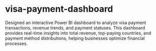 # visa-payment-dashboard
Designed an interactive Power BI dashboard to analyze visa payment transactions, revenue trends, and payment statuses. This dashboard provides real-time insights into total revenue, top-paying countries, and payment method distributions, helping businesses optimize financial processes.
